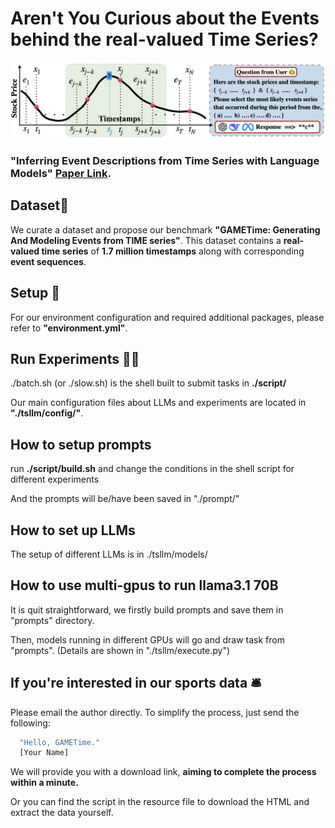 # Aren't You Curious about the Events behind the real-valued Time Series?
![Events Reasoning](./script/pipline.png)

### "Inferring Event Descriptions from Time Series with Language Models" [Paper Link](https://arxiv.org/pdf/2503.14190).
## Dataset📖
We curate a dataset and propose our benchmark **"GAMETime: Generating And Modeling Events from TIME series"**. This dataset contains a **real-valued time series** of **1.7 million timestamps** along with corresponding **event sequences**.

## Setup 🔧
For our environment configuration and required additional packages, please refer to **"environment.yml"**.

## Run Experiments 💁🏼
./batch.sh (or ./slow.sh) is the shell built to submit tasks in **./script/**

Our main configuration files about LLMs and experiments are located in **"./tsllm/config/"**.

## How to setup prompts
run **./script/build.sh** and change the conditions in the shell script for different experiments 

And the prompts will be/have been saved in "./prompt/" 

## How to set up LLMs
The setup of different LLMs is in ./tsllm/models/


## How to use multi-gpus to run llama3.1 70B
It is quit straightforward, we firstly build prompts and save them in "prompts" directory. 

Then, models running in different GPUs will go and draw task from "prompts". (Details are shown in "./tsllm/execute.py")

## If you're interested in our sports data 🛎️
Please email the author directly. To simplify the process, just send the following:
```bash
  "Hello, GAMETime."
  [Your Name]
```

We will provide you with a download link, **aiming to complete the process within a minute.**

Or you can find the script in the resource file to download the HTML and extract the data yourself.
